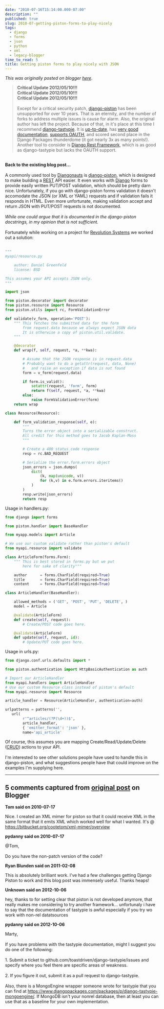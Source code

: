 ```yaml
---
date: "2010-07-16T15:14:00.000-07:00"
description: ""
published: true
slug: 2010-07-getting-piston-forms-to-play-nicely
tags:
  - django
  - forms
  - json
  - python
  - xml
  - legacy-blogger
time_to_read: 5
title: Getting piston forms to play nicely with JSON
---
```


_This was originally posted on blogger [here](https://pydanny.blogspot.com/2010/07/getting-piston-forms-to-play-nicely.html)_.

<blockquote><b>Critical Update 2012/05/10!!!</b> <br /><b>Critical Update 2012/05/10!!!</b> <br /><b>Critical Update 2012/05/10!!!</b> <br /><br />Except for a critical security patch,&nbsp;<a href="htts://bitbucket.org/jespern/django-piston/wiki/Home">django-piston</a> has been unsupported for over 10 years. That is an eternity, and the number of forks to address multiple issues is cause for alarm. Also, the original author has left the project. Because of that, in it's place at this time I recommend <a href="https://pypi.python.org/pypi/django-tastypie">django-tastypie</a>. It is <a href="https://github.com/toastdriven/django-tastypie/commits/master">up-to-date</a>, has <a href="https://django-tastypie.readthedocs.org/">very good documentation</a>, <a href="https://django-tastypie.readthedocs.org/en/latest/authentication_authorization.html#oauthauthentication">supports OAUTH</a>, and scored second place in the Django Packages thunderdome (it got nearly 3x as many points!). Another tool to consider is <a href="https://django-rest-framework.readthedocs.org/">Django Rest Framework</a>, which is as good as django-tastypie but lacks the OAUTH support.</blockquote><br /><b>Back to the existing blog post...</b><br /><br />A commonly used tool by <a href="https://djangopeople.com/">Djangonauts</a> is <a href="https://bitbucket.org/jespern/django-piston/wiki/Home">django-piston</a>, which is designed to make building a <a href="https://en.wikipedia.org/wiki/REST">REST</a> API easier. It even works with <a href="https://djangoproject.com/">Django</a> forms to provide easily written PUT/POST validation, which should be pretty darn nice. Unfortunately,&nbsp;if you go with django-piston forms validation it doesn't accomodate the JSON (or XML or YAML) requests and if validation fails it responds in HTML. Even more unfortunate, making validation accept and return JSON with&nbsp;PUT/POST requests is not documented.<br /><br /><i>While one could argue that it is documented in the django-piston docstrings, in my opinion that is not sufficient.</i><br /><br />Fortunately while working on a project for <a href="https://www.revsys.com/">Revolution Systems</a> we worked out a solution:<br /><br />

```python
"""
myapi/resource.py

    author: Daniel Greenfeld
    license: BSD

This assumes your API accepts JSON only.
"""

import json

from piston.decorator import decorator
from piston.resource import Resource
from piston.utils import rc, FormValidationError

def validate(v_form, operation='POST'):
    """ This fetches the submitted data for the form
        from request.data because we always expect JSON data
        It is otherwise a copy of piston.util.validate.
    """

    @decorator
    def wrap(f, self, request, *a, **kwa):

        # Assume that the JSON response is in request.data
        # Probably want to do a getattr(request, data, None)
        #   and raise an exception if data is not found
        form = v_form(request.data)

        if form.is_valid():
            setattr(request, 'form', form)
            return f(self, request, *a, **kwa)
        else:
            raise FormValidationError(form)
    return wrap

class Resource(Resource):

    def form_validation_response(self, e):
        """
        Turns the error object into a serializable construct.
        All credit for this method goes to Jacob Kaplan-Moss
        """

        # Create a 400 status_code response
        resp = rc.BAD_REQUEST

        # Serialize the error.form.errors object
        json_errors = json.dumps(
            dict(
                (k, map(unicode, v))
                for (k,v) in e.form.errors.iteritems()
            )
        )
        resp.write(json_errors)
        return resp
```

Usage in handlers.py:

```python
from django import forms

from piston.handler import BaseHandler

from myapp.models import Article

# We use our custom validate rather than piston's default
from myapi.resource import validate

class ArticleForm(forms.Form):
    """ This is best stored in forms.py but we put
        here for sake of clarity"""

    author      = forms.CharField(required=True)
    title       = forms.CharField(required=True)
    content     = forms.CharField(required=True)

class ArticleHandler(BaseHandler):

    allowed_methods = ('GET', 'POST', 'PUT', 'DELETE', )
    model = Article

    @validate(ArticleForm)
    def create(self, request):
        # Create/POST code goes here.

    @validate(ArticleForm)
    def update(self, request, id):
        # Update/PUT code goes here.

```

Usage in urls.py:

```python
from django.conf.urls.defaults import *

from piston.authentication import HttpBasicAuthentication as auth

# Import our ArticleHandler
from myapi.handlers import ArticleHandler
# Use our custom Resource class instead of piston's default
from myapi.resource import Resource

article_handler = Resource(ArticleHandler, authentication=auth)

urlpatterns = patterns('',
   url(
        r'^articles/(?P(\d+))$',
        article_handler,
        { 'emitter_format': 'json' },
        name='api_article'

```

Of course, this assumes you are mapping Create/Read/Update/Delete (<a href="https://en.wikipedia.org/wiki/Create,_read,_update_and_delete">CRUD</a>) actions to your API.<br /><br />I'm interested to see other solutions people have used to handle this in django-piston, and what suggestions people have that could improve on the examples I'm supplying here.

---

## 5 comments captured from [original post](https://pydanny.blogspot.com/2010/07/getting-piston-forms-to-play-nicely.html) on Blogger

**Tom said on 2010-07-17**

Nice. I created an XML mimer for piston so that it could receive XML in the same format that it emits XML which worked well for what I wanted. It's @ https://bitbucket.org/cootetom/xml-mimer/overview

**pydanny said on 2010-07-17**

@Tom,<br /><br />Do you have the non-patch version of the code?

**Ryan Blunden said on 2011-02-08**

This is absolutely brilliant work. I've had a few challenges getting Django Piston to work and this blog post was immensely useful. Thanks heaps!

**Unknown said on 2012-10-06**

hey, thanks to for setting clear that piston is not developed anymore, that really makes me considering to try another framework... unfortunaly i have to say that the documentation of tastypie is awful especially if you try wo work with non-rel datatsources

**pydanny said on 2012-10-06**

Marty,<br /><br />If you have problems with the tastypie documentation, might I suggest you do one of the following:<br /><br />1. Submit a ticket to github.com/toastdriven/django-tastypie/issues and specify where you feel there are specific areas of weakness.<br /><br />2. If you figure it out, submit it as a pull request to django-tastypie.<br /><br />Also, there is a MongoEngine wrapper someone wrote for tastypie that you can find at https://www.djangopackages.com/packages/p/django-tastypie-mongoengine/. If MongoDB isn't your nonrel database, then at least you can use that as a baseline for your own implementation.

```

```
